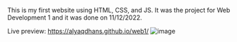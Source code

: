 This is my first website using HTML, CSS, and JS.
It was the project for Web Development 1 and it was done on 11/12/2022.

Live preview: https://alyaqdhans.github.io/web1/
![image](https://github.com/Alyaqdhans/web1/assets/58079015/c1f293bf-9147-4f9c-84ec-ef054ad8ebea)
